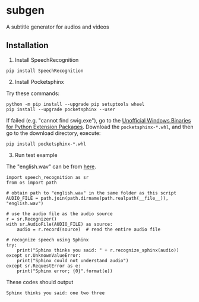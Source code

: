 # subgen
A subtitle generator for audios and videos

## Installation

1. Install SpeechRecognition

```
pip install SpeechRecognition
```


2. Install Pocketsphinx

Try these commands:

```
python -m pip install --upgrade pip setuptools wheel
pip install --upgrade pocketsphinx --user
```

If failed (e.g. "cannot find swig.exe"), go to the [Unofficial Windows Binaries for Python Extension Packages](https://www.lfd.uci.edu/~gohlke/pythonlibs/#pocketsphinx). Download the `pocketsphinx-*.whl`, and then go to the download directory, execute:

```
pip install pocketsphinx-*.whl
```

3. Run test example

The "english.wav" can be from [here](https://github.com/Uberi/speech_recognition/blob/master/examples/english.wav).

```
import speech_recognition as sr
from os import path

# obtain path to "english.wav" in the same folder as this script
AUDIO_FILE = path.join(path.dirname(path.realpath(__file__)), "english.wav")

# use the audio file as the audio source
r = sr.Recognizer()
with sr.AudioFile(AUDIO_FILE) as source:
    audio = r.record(source)  # read the entire audio file

# recognize speech using Sphinx
try:
    print("Sphinx thinks you said: " + r.recognize_sphinx(audio))
except sr.UnknownValueError:
    print("Sphinx could not understand audio")
except sr.RequestError as e:
    print("Sphinx error; {0}".format(e))
```
These codes should output

```
Sphinx thinks you said: one two three
```